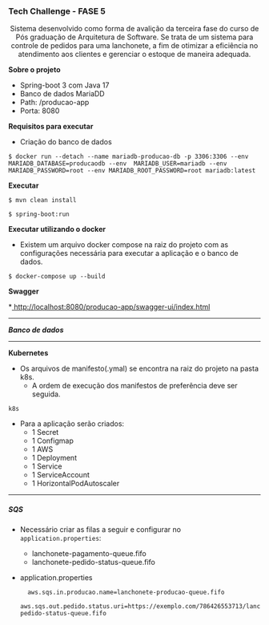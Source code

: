 
### Tech Challenge - FASE 5
<p align="center">
Sistema desenvolvido como forma de avalição da terceira fase do curso de Pós graduação de Arquitetura de Software. Se trata de um sistema para controle de pedidos para uma lanchonete, a fim de otimizar a eficiência no atendimento aos clientes e gerenciar o estoque de maneira adequada.
</p>

**Sobre o projeto**
* Spring-boot 3 com Java 17
* Banco de dados MariaDD
* Path: /producao-app
* Porta: 8080

**Requisitos para executar**


- Criação do banco de dados

```
$ docker run --detach --name mariadb-producao-db -p 3306:3306 --env MARIADB_DATABASE=producaodb --env  MARIADB_USER=mariadb --env MARIADB_PASSWORD=root --env MARIADB_ROOT_PASSWORD=root mariadb:latest
```

**Executar**

```
$ mvn clean install
```

```
$ spring-boot:run
```


**Executar utilizando o docker**

- Existem um arquivo docker compose na raiz do projeto com as configurações necessária para executar a aplicação e o banco de dados.

```
$ docker-compose up --build
```

**Swagger**

*[ http://localhost:8080/producao-app/swagger-ui/index.html]( http://localhost:8080/producao-app/swagger-ui/index.html " http://localhost:8080/producao-app/swagger-ui/index.html")


------------

***Banco de dados***

------------

**Kubernetes**

- Os arquivos de manifesto(.ymal) se encontra na raiz do projeto na pasta k8s.
	- A ordem de execução dos manifestos de preferência deve ser seguida.
```
k8s
```
- Para a aplicação serão criados:
	-	1 Secret 
	-	1 Configmap
 	-	1 AWS 
	-	1 Deployment
	- 	1 Service
	-	1 ServiceAccount
	- 	1 HorizontalPodAutoscaler

------------

##### SQS

- Necessário criar as filas a seguir e configurar no `application.properties`:
	- lanchonete-pagamento-queue.fifo
	- lanchonete-pedido-status-queue.fifo
   
- application.properties
  ```
   	aws.sqs.in.producao.name=lanchonete-producao-queue.fifo
	aws.sqs.out.pedido.status.uri=https://exemplo.com/786426553713/lanchonete-pedido-status-queue.fifo
  ```





